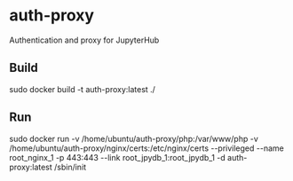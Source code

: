 # auth-proxy
Authentication and proxy for JupyterHub

## Build
sudo docker build -t auth-proxy:latest ./

## Run
sudo docker run -v /home/ubuntu/auth-proxy/php:/var/www/php -v /home/ubuntu/auth-proxy/nginx/certs:/etc/nginx/certs --privileged --name root_nginx_1 -p 443:443 --link root_jpydb_1:root_jpydb_1 -d auth-proxy:latest /sbin/init
